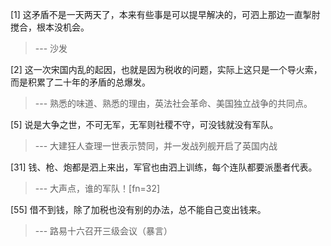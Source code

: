
[1] 这矛盾不是一天两天了，本来有些事是可以提早解决的，可泗上那边一直掣肘搅合，根本没机会。
>--- 沙发<br>

[2] 这一次宋国内乱的起因，也就是因为税收的问题，实际上这只是一个导火索，而是积累了二十年的矛盾的总爆发。
>--- 熟悉的味道、熟悉的理由，英法社会革命、美国独立战争的共同点。<br>

[5] 说是大争之世，不可无军，无军则社稷不守，可没钱就没有军队。
>--- 大建狂人查理一世表示赞同，并一发战列舰开启了英国内战<br>

[31] 钱、枪、炮都是泗上来出，军官也由泗上训练，每个连队都要派墨者代表。
>--- 大声点，谁的军队！[fn=32]<br>

[55] 借不到钱，除了加税也没有别的办法，总不能自己变出钱来。
>--- 路易十六召开三级会议（暴言）<br>
